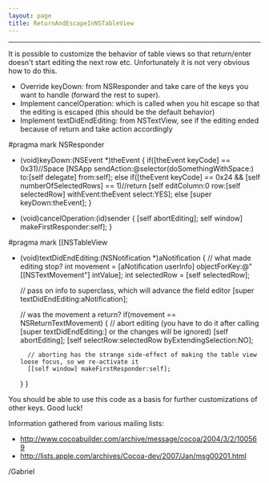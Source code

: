 ```yaml
---
layout: page
title: ReturnAndEscapeInNSTableView
---
```



----

It is possible to customize the behavior of table views so that return/enter doesn't start editing the next row etc. Unfortunately it is not very obvious how to do this. 


* Override keyDown: from NSResponder and take care of the keys you want to handle (forward the rest to super).
* Implement cancelOperation: which is called when you hit escape so that the editing is escaped (this should be the default behavior)
* Implement textDidEndEditing: from NSTextView, see if the editing ended because of return and take action accordingly


    
#pragma mark NSResponder

- (void)keyDown:(NSEvent *)theEvent
{
	if([theEvent keyCode] == 0x31)//Space
		[NSApp sendAction:@selector(doSomethingWithSpace:) to:[self delegate] from:self];
	else if([theEvent keyCode] == 0x24 && [self numberOfSelectedRows] == 1)//return
		[self editColumn:0 row:[self selectedRow] withEvent:theEvent select:YES];
	else
		[super keyDown:theEvent];
}

- (void)cancelOperation:(id)sender
{
	[self abortEditing];
	self window] makeFirstResponder:self];
}


#pragma mark [[NSTableView

- (void)textDidEndEditing:(NSNotification *)aNotification
{
	// what made editing stop?
	int movement = [aNotification userInfo] objectForKey:@"[[NSTextMovement"] intValue];
	int selectedRow = [self selectedRow];
	
	// pass on info to superclass, which will advance the field editor
	[super textDidEndEditing:aNotification];
	
	// was the movement a return?
	if(movement == NSReturnTextMovement)
	{
		// abort editing (you have to do it after calling [super textDidEndEditing:] or the changes will be ignored)
		[self abortEditing];
		[self selectRow:selectedRow byExtendingSelection:NO];
		
		// aborting has the strange side-effect of making the table view loose focus, so we re-activate it
		[[self window] makeFirstResponder:self];
	}
}


You should be able to use this code as a basis for further customizations of other keys. Good luck!

Information gathered from various mailing lists:


* http://www.cocoabuilder.com/archive/message/cocoa/2004/3/2/100569
* http://lists.apple.com/archives/Cocoa-dev/2007/Jan/msg00201.html


/Gabriel

